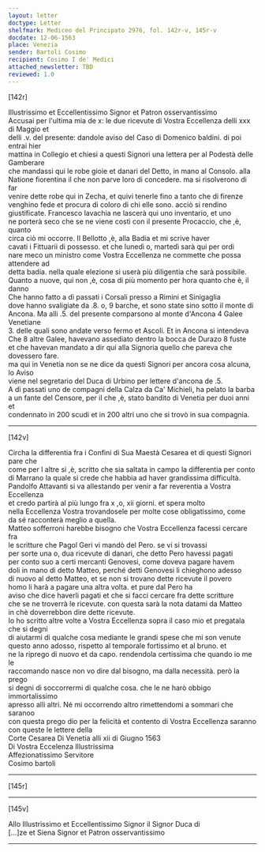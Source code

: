 ```yaml
---
layout: letter
doctype: Letter
shelfmark: Mediceo del Principato 2976, fol. 142r-v, 145r-v
docdate: 12-06-1563
place: Venezia
sender: Bartoli Cosimo
recipient: Cosimo I de' Medici
attached_newsletter: TBD
reviewed: 1.0
---
```


[142r]  
  
  
Illustrissimo et Eccellentissimo Signor et Patron osservantissimo  
Accusai per l'ultima mia de x: le due ricevute di Vostra Eccellenza delli xxx di Maggio et  
delli .v. del presente: dandole aviso del Caso di Domenico baldini. di poi entrai hier  
mattina in Collegio et chiesi a questi Signori una lettera per al Podestà delle Gamberare  
che mandassi qui le robe gioie et danari del Detto, in mano al Consolo. alla  
Natione fiorentina il che non parve loro di concedere. ma si risolverono di far  
venire dette robe qui in Zecha, et quivi tenerle fino a tanto che di firenze  
venghino fede et procura di coloro di chi elle sono. acciò si rendino  
giustificate. Francesco lavachia ne lascerà qui uno inventario, et uno  
ne porterà seco che se ne viene costì con il presente Procaccio, che ,è, quanto  
circa ciò mi occorre. Il Bellotto ,è, alla Badia et mi scrive haver  
cavati i Fittuarii di possesso. et che lunedì o, martedì sarà qui per ordi  
nare meco un ministro come Vostra Eccellenza ne commette che possa attendere ad  
detta badia. nella quale elezione si userà più diligentia che sarà possibile.  
Quanto a nuove, qui non ,è, cosa di più momento per hora quanto che è, il danno  
Che hanno fatto a dì passati i Corsali presso a Rimini et Sinigaglia  
dove hanno svaligiate da .8. o, 9 barche, et sono state sino sotto il monte di  
Ancona. Ma alli .5. del presente comparsono al monte d'Ancona 4 Galee Venetiane  
3. delle quali sono andate verso fermo et Ascoli. Et in Ancona si intendeva  
Che 8 altre Galee, havevano assediato dentro la bocca de Durazo 8 fuste  
et che havevan mandato a dir qui alla Signoria quello che pareva che dovessero fare.  
ma qui in Venetia non se ne dice da questi Signori per ancora cosa alcuna, lo Aviso  
viene nel segretario del Duca di Urbino per lettere d'ancona de .5.  
A dì passati uno de compagni della Calza da Ca' Michieli, ha pelato la barba  
a un fante del Censore, per il che ,è, stato bandito di Venetia per duoi anni et  
condennato in 200 scudi et in 200 altri uno che si trovò in sua compagnia.  
  
---  

[142v]  
  
  
Circha la differentia fra i Confini di Sua Maestà Cesarea et di questi Signori pare che  
come per l altre si ,è, scritto che sia saltata in campo la differentia per conto  
di Marrano la quale si crede che habbia ad haver grandissima difficultà.  
Pandolfo Attavanti si va allestando per venir a far reverentia a Vostra Eccellenza  
et credo partirà al più lungo fra x ,o, xii giorni. et spera molto  
nella Eccellenza Vostra trovandosele per molte cose obligatissimo, come  
da sé racconterà meglio a quella.  
Matteo sofferroni harebbe bisogno che Vostra Eccellenza facessi cercare fra  
le scritture che Pagol Geri vi mandò del Pero. se vi si trovassi  
per sorte una o, dua ricevute di danari, che detto Pero havessi pagati  
per conto suo a certi mercanti Genovesi, come doveva pagare havem  
doli in mano di detto Matteo, perché detti Genovesi li chieghono adesso  
di nuovo al detto Matteo, et se non si trovano dette ricevute il povero  
homo li harà a pagare una altra volta. et pure dal Pero ha  
aviso che dice haverli pagati et che si facci cercare fra dette scritture  
che se ne troverrà le ricevute. con questa sarà la nota datami da Matteo  
in chè doverrebbon dire dette ricevute.  
Io ho scritto altre volte a Vostra Eccellenza sopra il caso mio et pregatala che si degni  
di aiutarmi di qualche cosa mediante le grandi spese che mi son venute  
questo anno adosso, rispetto al temporale fortissimo et al bruno. et  
ne la riprego di nuovo et da capo. rendendola certissima che quando io me le  
raccomando nasce non vo dire dal bisogno, ma dalla necessità. però la prego  
si degni di soccorrermi di qualche cosa. che le ne harò obbigo immortalissimo  
apresso alli altri. Né mi occorrendo altro rimettendomi a sommari che saranoo  
con questa prego dio per la felicità et contento di Vostra Eccellenza saranno con queste le lettere della  
Corte Cesarea Di Venetia alli xii di Giugno 1563  
Di Vostra Eccelenza Illustrissima  
Affezionatissimo Servitore  
Cosimo bartoli  
  
---  

[145r]  
  
  
  
---  

[145v]  
  
  
Allo Illustrissimo et Eccellentissimo Signor il Signor Duca di  
[...]ze et Siena Signor et Patron osservantissimo  
  
---  

